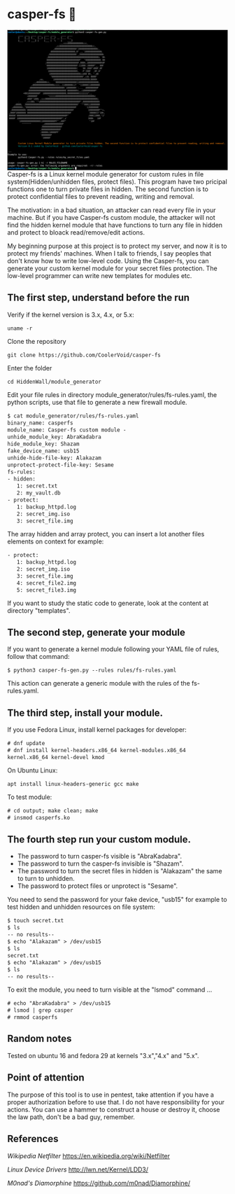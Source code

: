 # casper-fs 👻
<img align="center" src="https://github.com/CoolerVoid/casper-fs/blob/main/doc/Screenshot_9.png?raw=true">
Casper-fs is a Linux kernel module generator for custom rules in file system(Hidden/unhidden files, protect files).
This program have two pricipal functions one to turn private files in hidden. The second function is to protect confidential files to prevent reading, writing and removal.

The motivation: in a bad situation, an attacker can read every file in your machine. But if you have Casper-fs custom module, 
the attacker will not find the hidden kernel module that have functions to turn any file in hidden and protect to bloack read/remove/edit actions.

My beginning purpose at this project is to protect my server, and now it is to protect my friends' machines.
When I talk to friends, I say peoples that don't know how to write low-level code. Using the Casper-fs, you can 
generate your custom kernel module for your secret files protection. The low-level programmer can write new templates for modules etc.


The first step, understand before the run
--

Verify if the kernel version is 3.x, 4.x, or 5.x:
```
uname -r
```

Clone the repository
```
git clone https://github.com/CoolerVoid/casper-fs
```

Enter the folder
```
cd HiddenWall/module_generator
```

Edit your file rules in directory module_generator/rules/fs-rules.yaml, the python scripts, use that file to generate a new firewall module.

```
$ cat module_generator/rules/fs-rules.yaml
binary_name: casperfs
module_name: Casper-fs custom module -
unhide_module_key: AbraKadabra
hide_module_key: Shazam
fake_device_name: usb15
unhide-hide-file-key: Alakazam
unprotect-protect-file-key: Sesame 
fs-rules: 
- hidden: 
   1: secret.txt
   2: my_vault.db
- protect:
   1: backup_httpd.log
   2: secret_img.iso
   3: secret_file.img
```
The array hidden and array protect, you can insert a lot another files elements on context for example:
```
- protect:
   1: backup_httpd.log
   2: secret_img.iso
   3: secret_file.img
   4: secret_file2.img
   5: secret_file3.img
```
If you want to study the static code to generate, look at the content at directory "templates".

The second step, generate your module
--

If you want to generate a kernel module following your YAML file of rules, follow that command:

```
$ python3 casper-fs-gen.py --rules rules/fs-rules.yaml
```
This action can generate a generic module with the rules of the fs-rules.yaml.



The third step, install your module.
--

If you use Fedora Linux, install kernel packages for developer:
```
# dnf update
# dnf install kernel-headers.x86_64 kernel-modules.x86_64 kernel.x86_64 kernel-devel kmod
```
On Ubuntu Linux:
```
apt install linux-headers-generic gcc make
```
To test module:
```
# cd output; make clean; make
# insmod casperfs.ko
```


The fourth step run your custom module.
--

* The password to turn casper-fs visible is "AbraKadabra".
* The password to turn the casper-fs invisible is "Shazam".
* The password to turn the secret files in hidden is "Alakazam" the same to turn to unhidden.
* The password to protect files or unprotect is "Sesame".

You need to send the password for your fake device, "usb15" for example to test hidden and unhidden resources on file system:
```
$ touch secret.txt
$ ls
-- no results--
$ echo "Alakazam" > /dev/usb15
$ ls
secret.txt
$ echo "Alakazam" > /dev/usb15
$ ls
-- no results--
```

To exit the module, you need to turn visible at the "lsmod" command ...

```
# echo "AbraKadabra" > /dev/usb15
# lsmod | grep casper
# rmmod casperfs
```

Random notes
--

Tested on ubuntu 16 and fedora 29 at kernels "3.x","4.x" and "5.x".


## Point of attention
The purpose of this tool is to use in pentest, take attention if you have a proper authorization before to use that. I do not have responsibility for your actions. You can use a hammer to construct a house or destroy it, choose the law path, don't be a bad guy, remember.


References
--

*Wikipedia Netfilter* 
https://en.wikipedia.org/wiki/Netfilter

*Linux Device Drivers* 
http://lwn.net/Kernel/LDD3/

*M0nad's Diamorphine* 
https://github.com/m0nad/Diamorphine/

